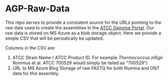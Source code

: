 # AGP-Raw-Data
This repo serves to provide a consistent source for the URLs pointing to the raw data used to create the assemblies in the [ATCC Genome Portal](https://genomes.atcc.org). Our raw data is stored on MS Azure as a blob storage object. Here we provide a simple CSV that will be periodically be updated.

Columns in the CSV are:
1. ATCC Strain Name / ATCC Product ID. For example _Thermococcus zilligii_ Ronimus et al. ATCC 700529 would simply be listed as "700529")
2. URL to MS Azure Blog Storage of raw FASTQ for both Illumina and ONT data for this assembly.

